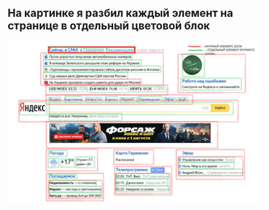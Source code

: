 ## На картинке я разбил каждый элемент на странице в отдельный цветовой блок

![Image alt](./img/decomposition.png)
